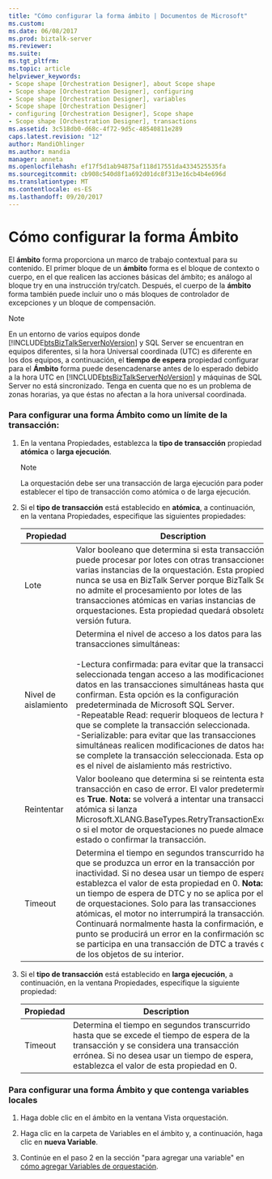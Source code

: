 ```yaml
---
title: "Cómo configurar la forma ámbito | Documentos de Microsoft"
ms.custom: 
ms.date: 06/08/2017
ms.prod: biztalk-server
ms.reviewer: 
ms.suite: 
ms.tgt_pltfrm: 
ms.topic: article
helpviewer_keywords:
- Scope shape [Orchestration Designer], about Scope shape
- Scope shape [Orchestration Designer], configuring
- Scope shape [Orchestration Designer], variables
- Scope shape [Orchestration Designer]
- configuring [Orchestration Designer], Scope shape
- Scope shape [Orchestration Designer], transactions
ms.assetid: 3c518db0-d68c-4f72-9d5c-48540811e289
caps.latest.revision: "12"
author: MandiOhlinger
ms.author: mandia
manager: anneta
ms.openlocfilehash: ef17f5d1ab94875af118d17551da4334525535fa
ms.sourcegitcommit: cb908c540d8f1a692d01dc8f313e16cb4b4e696d
ms.translationtype: MT
ms.contentlocale: es-ES
ms.lasthandoff: 09/20/2017
---
```

# <a name="how-to-configure-the-scope-shape"></a>Cómo configurar la forma Ámbito
El **ámbito** forma proporciona un marco de trabajo contextual para su contenido. El primer bloque de un **ámbito** forma es el bloque de contexto o cuerpo, en el que realicen las acciones básicas del ámbito; es análogo al bloque try en una instrucción try/catch. Después, el cuerpo de la **ámbito** forma también puede incluir uno o más bloques de controlador de excepciones y un bloque de compensación.  
  
> [!NOTE]
>  En un entorno de varios equipos donde [!INCLUDE[btsBizTalkServerNoVersion](../includes/btsbiztalkservernoversion-md.md)] y SQL Server se encuentran en equipos diferentes, si la hora Universal coordinada (UTC) es diferente en los dos equipos, a continuación, el **tiempo de espera** propiedad configurar para el  **Ámbito** forma puede desencadenarse antes de lo esperado debido a la hora UTC en [!INCLUDE[btsBizTalkServerNoVersion](../includes/btsbiztalkservernoversion-md.md)] y máquinas de SQL Server no está sincronizado. Tenga en cuenta que no es un problema de zonas horarias, ya que éstas no afectan a la hora universal coordinada.  
  
### <a name="to-configure-a-scope-shape-as-a-transaction-boundary"></a>Para configurar una forma Ámbito como un límite de la transacción:  
  
1.  En la ventana Propiedades, establezca la **tipo de transacción** propiedad **atómica** o **larga ejecución**.  
  
    > [!NOTE]
    >  La orquestación debe ser una transacción de larga ejecución para poder establecer el tipo de transacción como atómica o de larga ejecución.  
  
2.  Si el **tipo de transacción** está establecido en **atómica**, a continuación, en la ventana Propiedades, especifique las siguientes propiedades:  
  
    |Propiedad|Description|  
    |--------------|-----------------|  
    |Lote|Valor booleano que determina si esta transacción se puede procesar por lotes con otras transacciones en varias instancias de la orquestación. Esta propiedad nunca se usa en BizTalk Server porque BizTalk Server no admite el procesamiento por lotes de las transacciones atómicas en varias instancias de orquestaciones. Esta propiedad quedará obsoleta en la versión futura.|  
    |Nivel de aislamiento|Determina el nivel de acceso a los datos para las transacciones simultáneas:<br /><br /> -Lectura confirmada: para evitar que la transacción seleccionada tengan acceso a las modificaciones de datos en las transacciones simultáneas hasta que se confirman. Esta opción es la configuración predeterminada de Microsoft SQL Server.<br />-Repeatable Read: requerir bloqueos de lectura hasta que se complete la transacción seleccionada.<br />-Serializable: para evitar que las transacciones simultáneas realicen modificaciones de datos hasta que se complete la transacción seleccionada. Esta opción es el nivel de aislamiento más restrictivo.|  
    |Reintentar|Valor booleano que determina si se reintenta esta transacción en caso de error. El valor predeterminado es **True**. **Nota:** se volverá a intentar una transacción atómica si lanza Microsoft.XLANG.BaseTypes.RetryTransactionException o si el motor de orquestaciones no puede almacenar su estado o confirmar la transacción.|  
    |Timeout|Determina el tiempo en segundos transcurrido hasta que se produzca un error en la transacción por inactividad. Si no desea usar un tiempo de espera, establezca el valor de esta propiedad en 0. **Nota:** esto un tiempo de espera de DTC y no se aplica por el motor de orquestaciones. Solo para las transacciones atómicas, el motor no interrumpirá la transacción. Continuará normalmente hasta la confirmación, en ese punto se producirá un error en la confirmación solo si se participa en una transacción de DTC a través de uno de los objetos de su interior.|  
  
3.  Si el **tipo de transacción** está establecido en **larga ejecución**, a continuación, en la ventana Propiedades, especifique la siguiente propiedad:  
  
    |Propiedad|Description|  
    |--------------|-----------------|  
    |Timeout|Determina el tiempo en segundos transcurrido hasta que se excede el tiempo de espera de la transacción y se considera una transacción errónea. Si no desea usar un tiempo de espera, establezca el valor de esta propiedad en 0.|  
  
### <a name="to-configure-a-scope-shape-to-contain-local-variables"></a>Para configurar una forma Ámbito y que contenga variables locales  
  
1.  Haga doble clic en el ámbito en la ventana Vista orquestación.  
  
2.  Haga clic en la carpeta de Variables en el ámbito y, a continuación, haga clic en **nueva Variable**.  
  
3.  Continúe en el paso 2 en la sección "para agregar una variable" en [cómo agregar Variables de orquestación](../core/how-to-add-orchestration-variables.md).